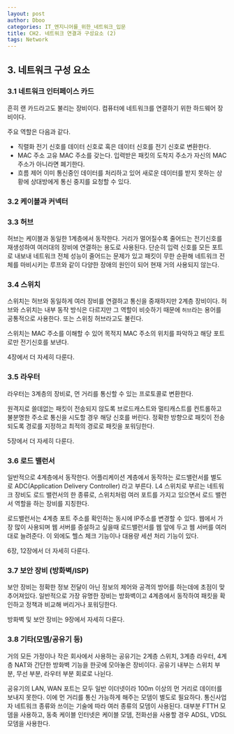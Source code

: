 ```yaml
---
layout: post
author: Dboo
categories: IT_엔지니어를_위한_네트워크_입문
title: CH2. 네트워크 연결과 구성요소 (2)
tags: Network
---
```


## 3. 네트워크 구성 요소

### 3.1 네트워크 인터페이스 카드

흔히 랜 카드라고도 불리는 장비이다. 컴퓨터에 네트워크를 연결하기 위한 하드웨어 장비이다.

주요 역할은 다음과 같다.

- 직렬화
  전기 신호를 데이터 신호로 혹은 데이터 신호를 전기 신호로 변환한다.
- MAC 주소
  고유 MAC 주소를 갖는다. 입력받은 패킷의 도착지 주소가 자신의 MAC 주소가 아니라면 폐기한다.
- 흐름 제어
  이미 통신중인 데이터를 처리하고 있어 새로운 데이터를 받지 못하는 상황에 상대방에게 통신 중지를 요청할 수
  있다.

### 3.2 케이블과 커넥터
### 3.3 허브

허브는 케이블과 동일한 1계층에서 동작한다. 거리가 멀어질수록 줄어드는 전기신호를 재생성하여 여러대의 장비에
연결하는 용도로 사용된다. 단순히 입력 신호를 모든 포트로 내보내 네트워크 전체 성능이 줄어드는 문제가 있고
패킷이 무한 순환해 네트워크 전체를 마비시키는 루프와 같이 다양한 장애의 원인이 되어 현재 거의 사용되지 않는다.

### 3.4 스위치

스위치는 허브와 동일하게 여러 장비를 연결하고 통신을 중재하지만 2계층 장비이다. 허브와 스위치는 내부 동작
방식은 다르지만 그 역할이 비슷하기 때문에 `허브`라는 용어를 공통적으로 사용한다. 또는 스위칭 허브라고도
불린다.

스위치는 MAC 주소를 이해할 수 있어 목적지 MAC 주소의 위치를 파악하고 해당 포트로만 전기신호를 보낸다.

4장에서 더 자세히 다룬다.

### 3.5 라우터

라우터는 3계층의 장비로, 먼 거리를 통신할 수 있는 프로토콜로 변환한다.

원격지로 쓸데없는 패킷이 전송되지 않도록 브로드캐스트와 멀티캐스트를 컨트롤하고 불분명한 주소로 통신을 시도할
경우 해당 신호를 버린다. 정확한 방향으로 패킷이 전송되도록 경로를 지정하고 최적의 경로로 패킷을 포워딩한다.

5장에서 더 자세히 다룬다.

### 3.6 로드 밸런서

일반적으로 4계층에서 동작한다. 어플리케이션 계층에서 동작하는 로드밸런서를 별도로 ADC(Application
Delivery Controller) 라고 부른다. L4 스위치로 부르는 네트워크 장비도 로드 밸런서의 한 종류로,
스위치처럼 여러 포트를 가지고 있으면서 로드 밸런서 역할을 하는 장비를 지칭한다.

로드밸런서는 4계층 포트 주소를 확인하는 동시에 IP주소를 변경할 수 있다. 웹에서 가장 많이 사용되며 웹
서버를 증설하고 싶을때 로드밸런서를 웹 앞에 두고 웹 서버를 여러대로 늘려준다. 이 외에도 헬스 체크 기능이나
대용량 세션 처리 기능이 있다.

6장, 12장에서 더 자세히 다룬다.

### 3.7 보안 장비 (방화벽/ISP)

보안 장비는 정확한 정보 전달이 아닌 정보의 제어와 공격의 방어를 하는데에 초점이 맞추어져있다. 일반적으로
가장 유명한 장비는 방화벽이고 4계층에서 동작하여 패킷을 확인하고 정책과 비교해 버리거나 포워딩한다.

방화벽 및 보안 장비는 9장에서 자세히 다룬다.

### 3.8 기타(모뎀/공유기 등)

거의 모든 가정이나 작은 회사에서 사용하는 공유기는 2계층 스위치, 3계층 라우터, 4계층 NAT와 간단한 방화벽
기능을 한곳에 모아놓은 장비이다. 공유기 내부는 스위치 부분, 무선 부분, 라우터 부분 회로로 나뉜다.

공유기의 LAN, WAN 포트는 모두 일반 이더넷이라 100m 이상의 먼 거리로 데이터를 보내지 못한다. 이에 먼
거리를 통신 가능하게 해주는 모뎀이 별도로 필요하다. 통신사업자 네트워크 종류와 쓰이는 기술에 따라 여러
종류의 모뎀이 사용된다. 대부분 FTTH 모뎀을 사용하고, 동축 케이블 인터넷은 케이블 모뎀, 전화선을 사용할
경우 ADSL, VDSL 모뎀을 사용한다.
